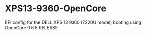 # XPS13-9360-OpenCore
EFI config for the DELL XPS 13 9360 (7220U model) booting using OpenCore 0.6.6 RELEASE
